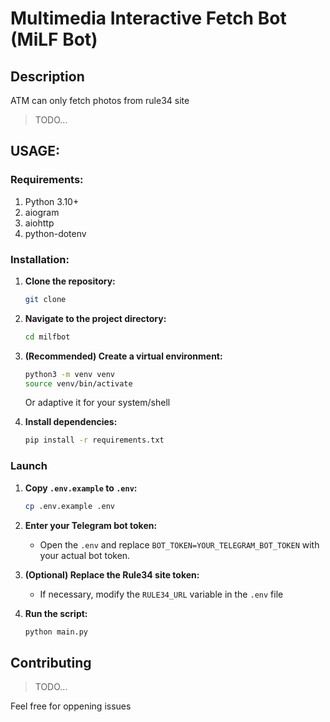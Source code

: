 # Multimedia Interactive Fetch Bot (MiLF Bot)

## Description
ATM can only fetch photos from rule34 site
> TODO...

## USAGE:
### Requirements:
1.  Python 3.10+
2.  aiogram
3.  aiohttp
4.  python-dotenv 
### Installation:
1.  **Clone the repository:**

    ```bash
    git clone 
    ```
2.  **Navigate to the project directory:**

    ```bash
    cd milfbot
    ```
3.  **(Recommended) Create a virtual environment:**

    ```bash
    python3 -m venv venv
    source venv/bin/activate 
    ```
    Or adaptive it for your system/shell
4.  **Install dependencies:**

    ```bash
    pip install -r requirements.txt
    ```

### Launch
1.  **Copy `.env.example` to `.env`:**

    ```bash
    cp .env.example .env
    ```
2.  **Enter your Telegram bot token:**

    - Open the `.env` and replace `BOT_TOKEN=YOUR_TELEGRAM_BOT_TOKEN` with your actual bot token.

3.  **(Optional) Replace the Rule34 site token:**

    - If necessary, modify the `RULE34_URL` variable in the `.env` file

4.  **Run the script:**

    ```bash
    python main.py
    ```

## Contributing

> TODO...

Feel free for oppening issues